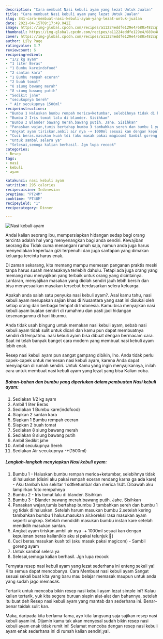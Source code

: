 ```yaml
---
description: "Cara membuat Nasi kebuli ayam yang lezat Untuk Jualan"
title: "Cara membuat Nasi kebuli ayam yang lezat Untuk Jualan"
slug: 841-cara-membuat-nasi-kebuli-ayam-yang-lezat-untuk-jualan
date: 2021-04-15T09:17:49.042Z
image: https://img-global.cpcdn.com/recipes/a11224eddfe129e4/680x482cq70/nasi-kebuli-ayam-foto-resep-utama.jpg
thumbnail: https://img-global.cpcdn.com/recipes/a11224eddfe129e4/680x482cq70/nasi-kebuli-ayam-foto-resep-utama.jpg
cover: https://img-global.cpcdn.com/recipes/a11224eddfe129e4/680x482cq70/nasi-kebuli-ayam-foto-resep-utama.jpg
author: Lily Page
ratingvalue: 3.7
reviewcount: 6
recipeingredient:
- "1/2 kg ayam"
- "1 liter Beras"
- "1 Bumbu kareindofood"
- "2 santan kara"
- "1 Bumbu rempah eceran"
- "2 buah tomat"
- "8 siung bawang merah"
- "8 siung bawang putih"
- "Sedikit jahe"
- "secukupnya Sereh"
- " Air secukupnya 1500ml"
recipeinstructions:
- "Bumbu 1 Haluskan bumbu rempah merica+ketumbar, selebihnya tidak di haluskan (disini aku pakai rempah eceran rendang karna ga ada kare)  Aku tambah kan sekitar 1 sdtketumbar dan merica 1sdt. Dibawah aku lampirkan foto rempahnya"
- "Bumbu 2 Iris tomat lalu di blander. Sisihkan"
- "Bumbu 3 Blander bawang merah.bawang putih. Jahe. Sisihkan"
- "Panaskan wajan,tumis bertahap bumbu 3 tambahkan sereh dan bumbu 1 yg tidak di haluskan. Setelah harum masukan bumbu 2.setelah kering tambahkan bumbu 1 halus.masukan air.koreksi rasa masukan ayam seperti ungkep. Setelah mendidih masukan bumbu instan kare setelah mendidih masukan santan."
- "Angkat ayam tiriskan.ambil air nya -+ 1000ml sesuai kan dengan kepulenan beras kalian(klo aku si pakai telunjuk 🤭)"
- "Cuci beras.masukan kuah tdi (aku masak pakai magicom) Sambil goreng ayam"
- "Untuk sambal selera ya"
- "Selesai,semoga kalian berhasil. Jgn lupa recook"
categories:
- Resep
tags:
- nasi
- kebuli
- ayam

katakunci: nasi kebuli ayam 
nutrition: 295 calories
recipecuisine: Indonesian
preptime: "PT24M"
cooktime: "PT48M"
recipeyield: "1"
recipecategory: Dinner

---
```



![Nasi kebuli ayam](https://img-global.cpcdn.com/recipes/a11224eddfe129e4/680x482cq70/nasi-kebuli-ayam-foto-resep-utama.jpg)

Andai kalian seorang ibu, mempersiapkan hidangan sedap bagi orang tercinta adalah hal yang menyenangkan bagi anda sendiri. Kewajiban seorang ibu Tidak cuma menangani rumah saja, namun anda juga harus menyediakan keperluan gizi terpenuhi dan juga santapan yang dimakan keluarga tercinta harus enak.

Di zaman  sekarang, kita memang mampu memesan panganan praktis meski tanpa harus susah memasaknya terlebih dahulu. Tetapi ada juga orang yang memang mau menyajikan yang terbaik untuk orang yang dicintainya. Lantaran, menyajikan masakan yang diolah sendiri jauh lebih bersih dan bisa menyesuaikan masakan tersebut berdasarkan selera keluarga. 



Apakah anda salah satu penyuka nasi kebuli ayam?. Asal kamu tahu, nasi kebuli ayam merupakan sajian khas di Nusantara yang saat ini disukai oleh setiap orang dari berbagai tempat di Indonesia. Kamu bisa menyajikan nasi kebuli ayam buatan sendiri di rumahmu dan pasti jadi hidangan kesenanganmu di hari liburmu.

Anda tidak usah bingung untuk memakan nasi kebuli ayam, sebab nasi kebuli ayam tidak sulit untuk dicari dan kamu pun dapat membuatnya sendiri di tempatmu. nasi kebuli ayam bisa dibuat dengan bermacam cara. Saat ini telah banyak banget cara modern yang membuat nasi kebuli ayam lebih enak.

Resep nasi kebuli ayam pun sangat gampang dibikin, lho. Anda tidak perlu capek-capek untuk memesan nasi kebuli ayam, karena Anda dapat menyiapkan di rumah sendiri. Untuk Kamu yang ingin menyajikannya, inilah cara untuk membuat nasi kebuli ayam yang lezat yang bisa Kalian coba.

<!--inarticleads1-->

##### Bahan-bahan dan bumbu yang diperlukan dalam pembuatan Nasi kebuli ayam:

1. Sediakan 1/2 kg ayam
1. Ambil 1 liter Beras
1. Sediakan 1 Bumbu kare(indofood)
1. Siapkan 2 santan kara
1. Siapkan 1 Bumbu rempah eceran
1. Siapkan 2 buah tomat
1. Sediakan 8 siung bawang merah
1. Sediakan 8 siung bawang putih
1. Ambil Sedikit jahe
1. Ambil secukupnya Sereh
1. Sediakan  Air secukupnya -+(1500ml)




<!--inarticleads2-->

##### Langkah-langkah menyiapkan Nasi kebuli ayam:

1. Bumbu 1 - Haluskan bumbu rempah merica+ketumbar, selebihnya tidak di haluskan (disini aku pakai rempah eceran rendang karna ga ada kare)  - Aku tambah kan sekitar 1 sdtketumbar dan merica 1sdt. Dibawah aku lampirkan foto rempahnya
1. Bumbu 2 - Iris tomat lalu di blander. Sisihkan
1. Bumbu 3 - Blander bawang merah.bawang putih. Jahe. Sisihkan
1. Panaskan wajan,tumis bertahap bumbu 3 tambahkan sereh dan bumbu 1 yg tidak di haluskan. Setelah harum masukan bumbu 2.setelah kering tambahkan bumbu 1 halus.masukan air.koreksi rasa masukan ayam seperti ungkep. Setelah mendidih masukan bumbu instan kare setelah mendidih masukan santan.
1. Angkat ayam tiriskan.ambil air nya -+ 1000ml sesuai kan dengan kepulenan beras kalian(klo aku si pakai telunjuk 🤭)
1. Cuci beras.masukan kuah tdi (aku masak pakai magicom) - Sambil goreng ayam
1. Untuk sambal selera ya
1. Selesai,semoga kalian berhasil. Jgn lupa recook




Ternyata resep nasi kebuli ayam yang lezat sederhana ini enteng sekali ya! Kita semua dapat mencobanya. Cara Membuat nasi kebuli ayam Sangat sesuai sekali buat kita yang baru mau belajar memasak maupun untuk anda yang sudah jago memasak.

Tertarik untuk mencoba bikin resep nasi kebuli ayam lezat simple ini? Kalau kalian tertarik, yuk kita segera buruan siapin alat-alat dan bahannya, setelah itu buat deh Resep nasi kebuli ayam yang mantab dan sederhana ini. Benar-benar taidak sulit kan. 

Maka, daripada kita berlama-lama, ayo kita langsung saja sajikan resep nasi kebuli ayam ini. Dijamin kamu tak akan menyesal sudah bikin resep nasi kebuli ayam enak tidak rumit ini! Selamat mencoba dengan resep nasi kebuli ayam enak sederhana ini di rumah kalian sendiri,ya!.

